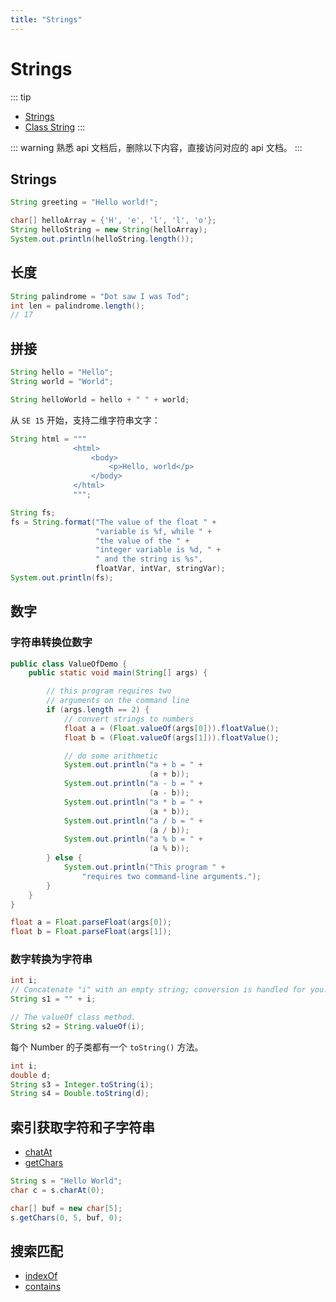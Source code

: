 ```yaml
---
title: "Strings"
---
```


# Strings

::: tip
- [Strings](https://dev.java/learn/numbers-strings/strings/)
- [Class String](https://docs.oracle.com/en/java/javase/23/docs/api/java.base/java/lang/String.html#)
:::

::: warning
熟悉 api 文档后，删除以下内容，直接访问对应的 api 文档。
:::

## Strings

```java
String greeting = "Hello world!";
```

```java
char[] helloArray = {'H', 'e', 'l', 'l', 'o'};
String helloString = new String(helloArray);
System.out.println(helloString.length());
```

## 长度

```java
String palindrome = "Dot saw I was Tod";
int len = palindrome.length();
// 17
```

## 拼接

```java
String hello = "Hello";
String world = "World";

String helloWorld = hello + " " + world;
```

从 `SE 15` 开始，支持二维字符串文字：

```java
String html = """
              <html>
                  <body>
                      <p>Hello, world</p>
                  </body>
              </html>
              """;
```

```java
String fs;
fs = String.format("The value of the float " +
                   "variable is %f, while " +
                   "the value of the " +
                   "integer variable is %d, " +
                   " and the string is %s",
                   floatVar, intVar, stringVar);
System.out.println(fs);
```

## 数字

### 字符串转换位数字

```java
public class ValueOfDemo {
    public static void main(String[] args) {

        // this program requires two
        // arguments on the command line
        if (args.length == 2) {
            // convert strings to numbers
            float a = (Float.valueOf(args[0])).floatValue();
            float b = (Float.valueOf(args[1])).floatValue();

            // do some arithmetic
            System.out.println("a + b = " +
                               (a + b));
            System.out.println("a - b = " +
                               (a - b));
            System.out.println("a * b = " +
                               (a * b));
            System.out.println("a / b = " +
                               (a / b));
            System.out.println("a % b = " +
                               (a % b));
        } else {
            System.out.println("This program " +
                "requires two command-line arguments.");
        }
    }
}
```

```java
float a = Float.parseFloat(args[0]);
float b = Float.parseFloat(args[1]);
```

### 数字转换为字符串

```java
int i;
// Concatenate "i" with an empty string; conversion is handled for you.
String s1 = "" + i;

// The valueOf class method.
String s2 = String.valueOf(i);
```

每个 Number 的子类都有一个 `toString()` 方法。

```java
int i;
double d;
String s3 = Integer.toString(i);
String s4 = Double.toString(d);
```

## 索引获取字符和子字符串

- [chatAt](https://docs.oracle.com/en/java/javase/23/docs/api/java.base/java/lang/String.html#charAt(int))
- [getChars](https://docs.oracle.com/en/java/javase/23/docs/api/java.base/java/lang/String.html#getChars(int,int,char%5B%5D,int))

```java
String s = "Hello World";
char c = s.charAt(0);

char[] buf = new char[5];
s.getChars(0, 5, buf, 0);
```

## 搜索匹配

- [indexOf](https://docs.oracle.com/en/java/javase/23/docs/api/java.base/java/lang/String.html#indexOf(int))
- [contains](https://docs.oracle.com/en/java/javase/23/docs/api/java.base/java/lang/String.html#contains(java.lang.CharSequence))
